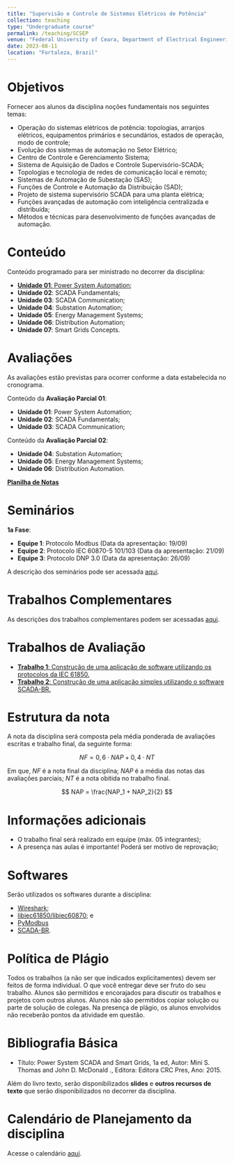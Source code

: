 ```yaml
---
title: "Supervisão e Controle de Sistemas Elétricos de Potência"
collection: teaching
type: "Undergraduate course"
permalink: /teaching/SCSEP
venue: "Federal University of Ceara, Department of Electrical Engineering"
date: 2023-08-11
location: "Fortaleza, Brazil"
---
```


# Objetivos

Fornecer aos alunos da disciplina noções fundamentais nos seguintes temas:

- Operação do sistemas elétricos de potência: topologias, arranjos elétricos, equipamentos primários e secundários, estados de operação, modo de controle;
- Evolução dos sistemas de automação no Setor Elétrico;
- Centro de Controle e Gerenciamento Sistema; 
- Sistema de Aquisição de Dados e Controle Supervisório-SCADA;
- Topologias e tecnologia de redes de comunicação local e remoto;
- Sistemas de Automação de Subestação (SAS);
- Funções de Controle e Automação da Distribuição (SAD);
- Projeto de sistema supervisório SCADA para uma planta elétrica;
- Funções avançadas de automação com inteligência centralizada e distribuída;
- Métodos e técnicas para desenvolvimento de funções avançadas de automação.

# Conteúdo

Conteúdo programado para ser ministrado no decorrer da disciplina:

- [**Unidade 01**: Power System Automation](https://drive.google.com/file/d/1I0CrcAJtWPwAYsQB9WdcLBEilkz2qwFz/view?usp=sharing);
- **Unidade 02**: SCADA Fundamentals;
- **Unidade 03**: SCADA Communication;
- **Unidade 04**: Substation Automation;
- **Unidade 05**: Energy Management Systems;
- **Unidade 06**: Distribution Automation;
- **Unidade 07**: Smart Grids Concepts.

# Avaliações

As avaliações estão previstas para ocorrer conforme a data estabelecida no cronograma.

Conteúdo da **Avaliação Parcial 01**:
- **Unidade 01**: Power System Automation;
- **Unidade 02**: SCADA Fundamentals;
- **Unidade 03**: SCADA Communication;

Conteúdo da **Avaliação Parcial 02**:
- **Unidade 04**: Substation Automation;
- **Unidade 05**: Energy Management Systems;
- **Unidade 06**: Distribution Automation.

[**Planilha de Notas**](/teaching/EE/notas)

# Seminários

**1a Fase**:

- **Equipe 1**: Protocolo Modbus (Data da apresentação: 19/09)
- **Equipe 2**: Protocolo IEC 60870-5 101/103 (Data da apresentação: 21/09)
- **Equipe 3**: Protocolo DNP 3.0 (Data da apresentação: 26/09)

A descrição dos seminários pode ser acessada [aqui](/teaching/SCSEP/seminarios).

# Trabalhos Complementares

As descrições dos trabalhos complementares podem ser acessadas [aqui](/teaching/SCSEP/trab-comp).

# Trabalhos de Avaliação

- [**Trabalho 1**:  Construção de uma aplicação de software utilizando os protocolos da IEC 61850.](/teaching/SCSEP/Trabalho-01)
- [**Trabalho 2**: Construção de uma aplicação simples utilizando o software SCADA-BR.](/teaching/SCSEP/Trabalho-02)

# Estrutura da nota

A nota da disciplina será composta pela média ponderada de avaliações escritas e trabalho final, da seguinte forma:

$$
  NF = 0,6 \cdot NAP + 0,4 \cdot NT
$$

Em que, $NF$ é a nota final da disciplina; $NAP$ é a média das notas das avaliações parciais; $NT$ é a nota obitida no trabalho final.

$$
    NAP = \frac{NAP_1 + NAP_2}{2}
$$


# Informações adicionais

- O trabalho final será realizado em equipe (máx. 05 integrantes);
- A presença nas aulas é importante! Poderá ser motivo de reprovação;

# Softwares
Serão utilizados os softwares durante a disciplina:

- [Wireshark](https://www.wireshark.org/);
- [libiec61850/libiec60870](https://libiec61850.com/); e
- [PyModbus](https://pymodbus.readthedocs.io/en/latest/)
- [SCADA-BR](http://www.scadabr.com.br/).

# Política de Plágio

Todos os trabalhos (a não ser que indicados explicitamentes) devem ser feitos de forma individual. O que você entregar deve ser fruto do seu trabalho. Alunos são permitidos e encorajados para discutir os trabalhos e projetos com outros alunos. Alunos não são permitidos copiar solução ou parte de solução de colegas. Na presença de plágio, os alunos envolvidos não receberão pontos da atividade em questão.

# Bibliografia Básica

- Título: Power System SCADA and Smart Grids, 1a ed, Autor: Mini S. Thomas and John D. McDonald ., Editora: Editora CRC Pres, Ano: 2015.

Além do livro texto, serão disponibilizados **slides** e **outros recursos de texto** que serão disponibilizados no decorrer da disciplina.

# Calendário de Planejamento da disciplina
Acesse o calendário [aqui](https://drive.google.com/file/d/1b0lIFZd83GiwXeF41qCCqxyf6AscQIuA/view?usp=sharing).
